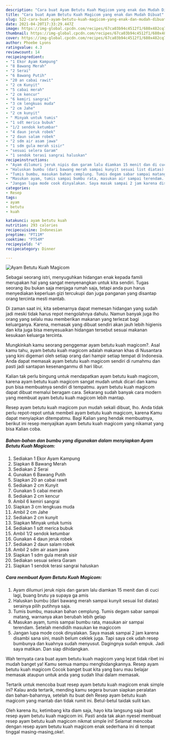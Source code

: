 ```yaml
---
description: "Cara buat Ayam Betutu Kuah Magicom yang enak dan Mudah Dibuat"
title: "Cara buat Ayam Betutu Kuah Magicom yang enak dan Mudah Dibuat"
slug: 522-cara-buat-ayam-betutu-kuah-magicom-yang-enak-dan-mudah-dibuat
date: 2021-04-20T17:33:29.447Z
image: https://img-global.cpcdn.com/recipes/67ca03b94c4512f1/680x482cq70/ayam-betutu-kuah-magicom-foto-resep-utama.jpg
thumbnail: https://img-global.cpcdn.com/recipes/67ca03b94c4512f1/680x482cq70/ayam-betutu-kuah-magicom-foto-resep-utama.jpg
cover: https://img-global.cpcdn.com/recipes/67ca03b94c4512f1/680x482cq70/ayam-betutu-kuah-magicom-foto-resep-utama.jpg
author: Phoebe Lyons
ratingvalue: 4.3
reviewcount: 14
recipeingredient:
- "1 Ekor Ayam Kampung"
- "8 Bawang Merah"
- "2 Serai"
- "6 Bawang Putih"
- "20 an cabai rawit"
- "2 cm Kunyit"
- "5 cabai merah"
- "2 cm kencur"
- "6 kemiri sangrai"
- "3 cm lengkuas muda"
- "2 cm Jahe"
- "2 cm kunyit"
- " Minyak untuk tumis"
- "1 sdt merica bubuk"
- "1/2 sendok ketumbar"
- "4 daun jeruk robek"
- "2 daun salam robek"
- "2 sdm air asam jawa"
- "1 sdm gula merah sisir"
- "sesuai selera Garam"
- "1 sendok terasi sangrai haluskan"
recipeinstructions:
- "Ayam dilumuri jeruk nipis dan garam lalu diamkan 15 menit dan di cuci lagi, buang brutu ya supaya ga amis"
- "Haluskan bumbu (dari bawang merah sampai kunyit sesuai list diatas) serainya pilih putihnya saja."
- "Tumis bumbu, masukan bahan cemplung. Tumis degam sabar sampai matang, warnanya akan berubah lebih gelap"
- "Masukan ayam, tumis sampai bumbu rata, masukan air sampai terendam. Setelah mendidih masukan ke magiccom"
- "Jangan lupa mode cook dinyalakan. Saya masak sampai 2 jam karena disambi sana sini, masih belum ceklek juga. Tapi saya cek udah resep bumbunya dan kuahnya sudah menyusut. Dagingnya sudah empuk. Jadi saya matikan. Dan siap dihidangkan."
categories:
- Resep
tags:
- ayam
- betutu
- kuah

katakunci: ayam betutu kuah 
nutrition: 293 calories
recipecuisine: Indonesian
preptime: "PT11M"
cooktime: "PT54M"
recipeyield: "4"
recipecategory: Dinner

---
```



![Ayam Betutu Kuah Magicom](https://img-global.cpcdn.com/recipes/67ca03b94c4512f1/680x482cq70/ayam-betutu-kuah-magicom-foto-resep-utama.jpg)

Sebagai seorang istri, menyuguhkan hidangan enak kepada famili merupakan hal yang sangat menyenangkan untuk kita sendiri. Tugas seorang ibu bukan saja menjaga rumah saja, tetapi anda pun harus menyediakan keperluan gizi tercukupi dan juga panganan yang disantap orang tercinta mesti mantab.

Di zaman  saat ini, kita sebenarnya dapat memesan hidangan yang sudah jadi meski tidak harus repot mengolahnya dahulu. Namun banyak juga lho orang yang selalu mau memberikan makanan yang terlezat bagi keluarganya. Karena, memasak yang dibuat sendiri akan jauh lebih higienis dan kita juga bisa menyesuaikan hidangan tersebut sesuai makanan kesukaan keluarga tercinta. 



Mungkinkah kamu seorang penggemar ayam betutu kuah magicom?. Asal kamu tahu, ayam betutu kuah magicom adalah makanan khas di Nusantara yang kini digemari oleh setiap orang dari hampir setiap tempat di Indonesia. Anda dapat memasak ayam betutu kuah magicom sendiri di rumahmu dan pasti jadi santapan kesenanganmu di hari libur.

Kalian tak perlu bingung untuk mendapatkan ayam betutu kuah magicom, karena ayam betutu kuah magicom sangat mudah untuk dicari dan kamu pun bisa membuatnya sendiri di tempatmu. ayam betutu kuah magicom dapat dibuat memalui beragam cara. Sekarang sudah banyak cara modern yang membuat ayam betutu kuah magicom lebih mantap.

Resep ayam betutu kuah magicom pun mudah sekali dibuat, lho. Anda tidak perlu repot-repot untuk membeli ayam betutu kuah magicom, karena Kamu dapat menyiapkan ditempatmu. Bagi Kalian yang hendak membuatnya, berikut ini resep menyajikan ayam betutu kuah magicom yang nikamat yang bisa Kalian coba.

<!--inarticleads1-->

##### Bahan-bahan dan bumbu yang digunakan dalam menyiapkan Ayam Betutu Kuah Magicom:

1. Sediakan 1 Ekor Ayam Kampung
1. Siapkan 8 Bawang Merah
1. Sediakan 2 Serai
1. Gunakan 6 Bawang Putih
1. Siapkan 20 an cabai rawit
1. Sediakan 2 cm Kunyit
1. Gunakan 5 cabai merah
1. Sediakan 2 cm kencur
1. Ambil 6 kemiri sangrai
1. Siapkan 3 cm lengkuas muda
1. Ambil 2 cm Jahe
1. Sediakan 2 cm kunyit
1. Siapkan  Minyak untuk tumis
1. Sediakan 1 sdt merica bubuk
1. Ambil 1/2 sendok ketumbar
1. Gunakan 4 daun jeruk robek
1. Sediakan 2 daun salam robek
1. Ambil 2 sdm air asam jawa
1. Siapkan 1 sdm gula merah sisir
1. Sediakan sesuai selera Garam
1. Siapkan 1 sendok terasi sangrai haluskan




<!--inarticleads2-->

##### Cara membuat Ayam Betutu Kuah Magicom:

1. Ayam dilumuri jeruk nipis dan garam lalu diamkan 15 menit dan di cuci lagi, buang brutu ya supaya ga amis
1. Haluskan bumbu (dari bawang merah sampai kunyit sesuai list diatas) serainya pilih putihnya saja.
1. Tumis bumbu, masukan bahan cemplung. Tumis degam sabar sampai matang, warnanya akan berubah lebih gelap
1. Masukan ayam, tumis sampai bumbu rata, masukan air sampai terendam. Setelah mendidih masukan ke magiccom
1. Jangan lupa mode cook dinyalakan. Saya masak sampai 2 jam karena disambi sana sini, masih belum ceklek juga. Tapi saya cek udah resep bumbunya dan kuahnya sudah menyusut. Dagingnya sudah empuk. Jadi saya matikan. Dan siap dihidangkan.




Wah ternyata cara buat ayam betutu kuah magicom yang lezat tidak ribet ini mudah banget ya! Kamu semua mampu menghidangkannya. Resep ayam betutu kuah magicom Cocok banget buat kita yang baru mau belajar memasak ataupun untuk anda yang sudah lihai dalam memasak.

Tertarik untuk mencoba buat resep ayam betutu kuah magicom enak simple ini? Kalau anda tertarik, mending kamu segera buruan siapkan peralatan dan bahan-bahannya, setelah itu buat deh Resep ayam betutu kuah magicom yang mantab dan tidak rumit ini. Betul-betul taidak sulit kan. 

Oleh karena itu, ketimbang kita diam saja, hayo kita langsung saja buat resep ayam betutu kuah magicom ini. Pasti anda tak akan nyesel membuat resep ayam betutu kuah magicom nikmat simple ini! Selamat mencoba dengan resep ayam betutu kuah magicom enak sederhana ini di tempat tinggal masing-masing,oke!.

